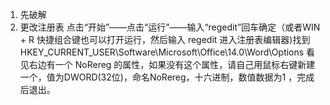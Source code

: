 1. 先破解
2. 更改注册表
点击“开始”——点击“运行”——输入“regedit”回车确定（或者WIN +  R  快捷组合键也可以打开运行，然后输入 regedit 进入注册表编辑器)找到
HKEY_CURRENT_USER\Software\Microsoft\Office\14.0\Word\Options 看见右边有一个 NoRereg 的属性，如果没有这个属性，请自己用鼠标右键新建一个，值为DWORD(32位)，命名NoRereg，十六进制，数值数据为1 ，完成后退出。

